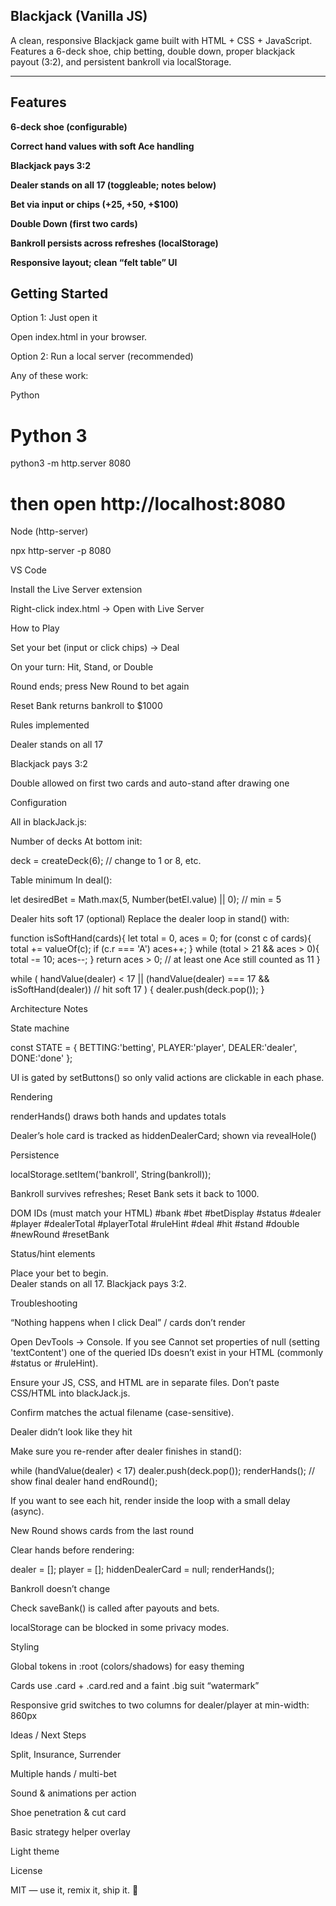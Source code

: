 ## Blackjack (Vanilla JS)

A clean, responsive Blackjack game built with HTML + CSS + JavaScript.
Features a 6-deck shoe, chip betting, double down, proper blackjack payout (3:2), and persistent bankroll via localStorage.

---

## Features

 **6-deck shoe (configurable)**

 **Correct hand values with soft Ace handling**

 **Blackjack pays 3:2**

 **Dealer stands on all 17 (toggleable; notes below)**

 **Bet via input or chips (+$25, +$50, +$100)**

 **Double Down (first two cards)**

 **Bankroll persists across refreshes (localStorage)**

 **Responsive layout; clean “felt table” UI**

## Getting Started

Option 1: Just open it

Open index.html in your browser.

Option 2: Run a local server (recommended)

Any of these work:

Python

# Python 3
python3 -m http.server 8080
# then open http://localhost:8080


Node (http-server)

npx http-server -p 8080


VS Code

Install the Live Server extension

Right-click index.html → Open with Live Server

How to Play

Set your bet (input or click chips) → Deal

On your turn: Hit, Stand, or Double

Round ends; press New Round to bet again

Reset Bank returns bankroll to $1000

Rules implemented

Dealer stands on all 17

Blackjack pays 3:2

Double allowed on first two cards and auto-stand after drawing one

Configuration

All in blackJack.js:

Number of decks
At bottom init:

deck = createDeck(6); // change to 1 or 8, etc.


Table minimum
In deal():

let desiredBet = Math.max(5, Number(betEl.value) || 0); // min = 5


Dealer hits soft 17 (optional)
Replace the dealer loop in stand() with:

function isSoftHand(cards){
  let total = 0, aces = 0;
  for (const c of cards){ total += valueOf(c); if (c.r === 'A') aces++; }
  while (total > 21 && aces > 0){ total -= 10; aces--; }
  return aces > 0; // at least one Ace still counted as 11
}

while (
  handValue(dealer) < 17 ||
  (handValue(dealer) === 17 && isSoftHand(dealer)) // hit soft 17
) {
  dealer.push(deck.pop());
}

Architecture Notes

State machine

const STATE = { BETTING:'betting', PLAYER:'player', DEALER:'dealer', DONE:'done' };


UI is gated by setButtons() so only valid actions are clickable in each phase.

Rendering

renderHands() draws both hands and updates totals

Dealer’s hole card is tracked as hiddenDealerCard; shown via revealHole()

Persistence

localStorage.setItem('bankroll', String(bankroll));


Bankroll survives refreshes; Reset Bank sets it back to 1000.

DOM IDs (must match your HTML)
#bank           #bet            #betDisplay
#status         #dealer         #player
#dealerTotal    #playerTotal    #ruleHint
#deal #hit #stand #double #newRound #resetBank


Status/hint elements

<div class="status" id="status">Place your bet to begin.</div>
<div id="ruleHint" class="hint">Dealer stands on all 17. Blackjack pays 3:2.</div>

Troubleshooting

“Nothing happens when I click Deal” / cards don’t render

Open DevTools → Console. If you see
Cannot set properties of null (setting 'textContent')
one of the queried IDs doesn’t exist in your HTML (commonly #status or #ruleHint).

Ensure your JS, CSS, and HTML are in separate files. Don’t paste CSS/HTML into blackJack.js.

Confirm <script src="blackJack.js"></script> matches the actual filename (case-sensitive).

Dealer didn’t look like they hit

Make sure you re-render after dealer finishes in stand():

while (handValue(dealer) < 17) dealer.push(deck.pop());
renderHands(); // show final dealer hand
endRound();


If you want to see each hit, render inside the loop with a small delay (async).

New Round shows cards from the last round

Clear hands before rendering:

dealer = []; player = []; hiddenDealerCard = null;
renderHands();


Bankroll doesn’t change

Check saveBank() is called after payouts and bets.

localStorage can be blocked in some privacy modes.

Styling

Global tokens in :root (colors/shadows) for easy theming

Cards use .card + .card.red and a faint .big suit “watermark”

Responsive grid switches to two columns for dealer/player at min-width: 860px

Ideas / Next Steps

Split, Insurance, Surrender

Multiple hands / multi-bet

Sound & animations per action

Shoe penetration & cut card

Basic strategy helper overlay

Light theme

License

MIT — use it, remix it, ship it. 🎰

